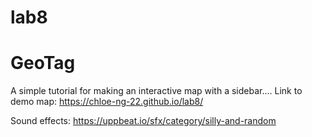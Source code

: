 # lab8

# GeoTag 
A simple tutorial for making an interactive map with a sidebar....
Link to demo map: https://chloe-ng-22.github.io/lab8/

Sound effects: https://uppbeat.io/sfx/category/silly-and-random
